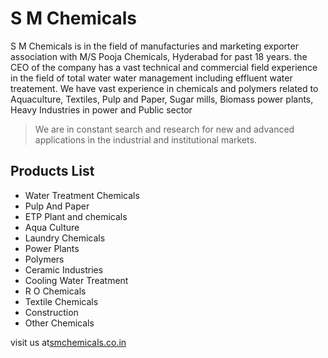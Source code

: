 # S M Chemicals

S M Chemicals is in the field of manufacturies and marketing exporter association with M/S Pooja Chemicals, Hyderabad for past 18 years. the CEO of the company has a vast technical and commercial field experience in the field of total water water management including effluent water treatement. We have vast experience in chemicals and polymers related to Aquaculture, Textiles, Pulp and Paper, Sugar mills, Biomass power plants, Heavy Industries in power and Public sector

> We are in constant search and research for new and advanced applications in the industrial and institutional markets.

## Products List

 - Water Treatment Chemicals
 - Pulp And Paper
 - ETP Plant and chemicals
 - Aqua Culture
 - Laundry Chemicals
 - Power Plants
 - Polymers
 - Ceramic Industries
 - Cooling Water Treatment
 - R O Chemicals
 - Textile Chemicals
 - Construction
 - Other Chemicals
 
visit us at[smchemicals.co.in](https://smchemicals.co.in/)

